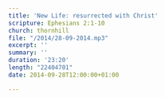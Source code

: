 ```yaml
---
title: 'New Life: resurrected with Christ'
scripture: Ephesians 2:1-10
church: thornhill
file: "/2014/28-09-2014.mp3"
excerpt: ''
summary: ''
duration: '23:20'
length: "22404701"
date: 2014-09-28T12:00:00+01:00

---
```

